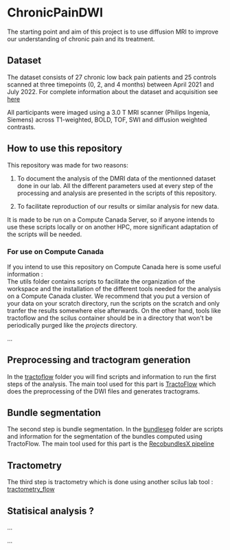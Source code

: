 # ChronicPainDWI

The starting point and aim of this project is to use diffusion MRI to improve our understanding of chronic pain and its treatment.


## Dataset
 
The dataset consists of 27 chronic low back pain patients and 25 controls scanned at three timepoints (0, 2, and 4 months) between April 2021 and July 2022. For complete information about the dataset and acquisition see [here](https://github.com/Tetreault-Pain-Imaging-Lab/dataset_LongitudinalNoTreatement)

All participants were imaged using a 3.0 T MRI scanner (Philips Ingenia, Siemens) across T1-weighted, BOLD, TOF, SWI and diffusion weighted contrasts. 

## How to use this repository
This repository was made for two reasons:
1. To document the analysis of the DMRI data of the mentionned dataset done in our lab. All the different parameters used at every step of the processing and analysis are presented in the scripts of this repository.
   
3. To facilitate reproduction of our results or similar analysis for new data.

It is made to be run on a Compute Canada Server, so if anyone intends to use these scripts locally or on another HPC, more significant adaptation of the scripts will be needed.


### For use on Compute Canada
If you intend to use this repository on Compute Canada here is some useful information :  
The utils folder contains scripts to facilitate the organization of the workspace and the installation of the different tools needed for the analysis on a Compute Canada cluster. 
We recommend that you put a version of your data on your scratch directory, run the scripts on the scratch and only tranfer the results somewhere else afterwards. On the other hand, tools like tractoflow and the scilus container should be in a directory that won't be periodically purged like the *projects* directory.

...


## Preprocessing and tractogram generation

In the [tractoflow](https://github.com/Tetreault-Pain-Imaging-Lab/ChronicPainDWI/tree/main/preprocessing) folder you will find scripts and information to run the first steps of the analysis. The main tool used for this part is [TractoFlow](https://tractoflow-documentation.readthedocs.io/en/latest/index.html) which does the preprocessing of the DWI files and generates tractograms.


## Bundle segmentation 

The second step is bundle segmentation. In the [bundleseg](https://github.com/Tetreault-Pain-Imaging-Lab/ChronicPainDWI/tree/main/bundleseg) folder are scripts and information for the segmentation of the bundles computed using TractoFlow. The main tool used for this part is  the [RecobundlesX pipeline](https://github.com/scilus/rbx_flow) 


## Tractometry 

The third step is tractometry which is done using another scilus lab tool : [tractometry_flow](https://github.com/scilus/tractometry_flow) 

## Statisical analysis ?

...



...

